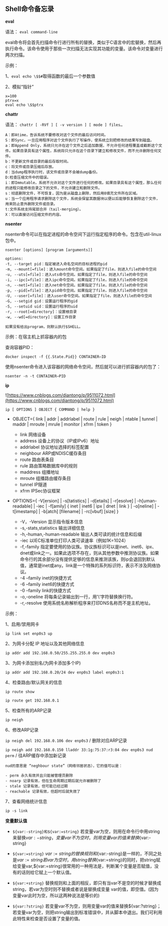 ## Shell命令备忘录 ##

**eval**

语法： `eval command-line`

eval命令将会首先扫描命令行进行所有的替换，类似于C语言中的宏替换，然后再执行命令。该命令使用于那些一次扫描无法实现其功能的变量。该命令对变量进行两次扫描。

示例：

1、`eval echo \$$#`取得函数的最后一个参数值

2、模拟“指针”

```
x=100
ptrx=x
eval echo \$$ptrx
```

**chattr**

语法： `chattr [ -RVf ] [ -v version ] [ mode ] files…`

```
A：即Atime，告诉系统不要修改对这个文件的最后访问时间。
S：即Sync，一旦应用程序对这个文件执行了写操作，使系统立刻把修改的结果写到磁盘。
a：即Append Only，系统只允许在这个文件之后追加数据，不允许任何进程覆盖或截断这个文件。如果目录具有这个属性，系统将只允许在这个目录下建立和修改文件，而不允许删除任何文件。
b：不更新文件或目录的最后存取时间。
c：将文件或目录压缩后存放。
d：当dump程序执行时，该文件或目录不会被dump备份。
D:检查压缩文件中的错误。
i：即Immutable，系统不允许对这个文件进行任何的修改。如果目录具有这个属性，那么任何的进程只能修改目录之下的文件，不允许建立和删除文件。
s：彻底删除文件，不可恢复，因为是从磁盘上删除，然后用0填充文件所在区域。
u：当一个应用程序请求删除这个文件，系统会保留其数据块以便以后能够恢复删除这个文件，用来防止意外删除文件或目录。
t:文件系统支持尾部合并（tail-merging）。
X：可以直接访问压缩文件的内容。
```

**nsenter**

nsenter命令可以在指定进程的命令空间下运行指定程序的命令。包含在util-linux包中。

```
nsenter [options] [program [arguments]]

options:
-t, --target pid：指定被进入命名空间的目标进程的pid
-m, --mount[=file]：进入mount命令空间。如果指定了file，则进入file的命令空间
-u, --uts[=file]：进入uts命令空间。如果指定了file，则进入file的命令空间
-i, --ipc[=file]：进入ipc命令空间。如果指定了file，则进入file的命令空间
-n, --net[=file]：进入net命令空间。如果指定了file，则进入file的命令空间
-p, --pid[=file]：进入pid命令空间。如果指定了file，则进入file的命令空间
-U, --user[=file]：进入user命令空间。如果指定了file，则进入file的命令空间
-G, --setgid gid：设置运行程序的gid
-S, --setuid uid：设置运行程序的uid
-r, --root[=directory]：设置根目录
-w, --wd[=directory]：设置工作目录

如果没有给出program，则默认执行$SHELL。
```

示例：在宿主机上抓容器内的包

查询容器PID：

`docker inspect -f {{.State.Pid}} CONTAINER—ID`

使用nsenter命令进入该容器的网络命令空间，然后就可以进行抓容器内的包了：

`nsenter -n -t CONTAINER—PID`


**ip**

![https://www.cnblogs.com/diantong/p/9511072.html](https://www.cnblogs.com/diantong/p/9511072.html)

`ip [ OPTIONS ] OBJECT { COMMAND | help }`

 - OBJECT={ link | addr | addrlabel | route | rule | neigh | ntable | tunnel | maddr | mroute | mrule | monitor | xfrm | token }

	- link 网络设备
	- address 设备上的协议（IP或IPv6）地址
	- addrlabel 协议地址选择的标签配置
	- neighbour ARP或NDISC缓存条目
	- route 路由表条目
	- rule 路由策略数据库中的规则
	- maddress 组播地址
	- mroute 组播路由缓存条目
	- tunnel IP隧道
	- xfrm IPSec协议框架

 - OPTIONS={ -V[ersion] | -s[tatistics] | -d[etails] | -r[esolve] | -h[uman-readable] | -iec | -f[amily] { inet | inet6 | ipx | dnet | link } | -o[neline] | -t[imestamp] | -b[atch] [filename] | -rc[vbuf] [size] }

	- -V，-Version 显示指令版本信息
	- -s,-stats,statistics 输出详细信息
	- -h,-human,-human-readable 输出人类可读的统计信息和后缀
	- -iec 以IEC标准单位打印人类可读速率（例如1K=1024）
	- -f,-family <FAMILY> 指定要使用的协议族。协议族标识可以是inet、inet6、ipx、dnet或link之一。如果此选项不存在，则从其他参数中推测协议族。如果命令行的其余部分没有提供足够的信息来推测该族，则ip会退回到默认值，通常是inet或any。link是一个特殊的系列标识符，表示不涉及网络协议。
	- -4 –family inet的快捷方式
	- -6 –family inet6的快捷方式
	- -0 –family link的快捷方式
	- -o,-oneline 将每条记录输出到一行，用’\’字符替换换行符。
	- -r,-resolve 使用系统名称解析程序来打印DNS名称而不是主机地址。

示例：

1、启用/禁用网卡

`ip link set enp0s3 up`

2、为网卡分配 IP 地址以及其他网络信息

`ip addr add 192.168.0.50/255.255.255.0 dev enp0s3`

3、为网卡添加别名(为网卡添加多个IP)

`ip addr add 192.168.0.20/24 dev enp0s3 label enp0s3:1`

4、检查路由/默认网关的信息

`ip route show`

`ip route get 192.168.0.1`

5、检查所有的ARP记录

`ip neigh`

6、修改ARP记录

`ip neigh del 192.168.0.106 dev enp0s3`  / 删除对应ARP记录

`ip neigh add 192.168.0.150 lladdr 33:1g:75:37:r3:84 dev enp0s3 nud perm`  / 往ARP缓存中添加新记录  

	nud的意思是 “neghbour state”（网络邻居状态），它的值可以是：
	
	- perm 永久有效并且只能被管理员删除
	- noarp 记录有效，但在生命周期过期后就允许被删除了
	- stale 记录有效，但可能已经过期
	- reachable 记录有效，但超时后就失效了

7、查看网络统计信息

`ip -s link`

**变量默认值**

- `${var:-string}和${var:=string}`
	若变量var为空，则用在命令行中用string来替换${var:-string}，变量var不为空时，则用变量var的值来替换${var:-string}

- `${var:=string}`
	${var:=string}的替换规则和${var:-string}是一样的，不同之处是${var:=string}若var为空时，用string替换${var:=string}的同时，把string赋给变量var,${var:=string}很常用的一种用法是，判断某个变量是否赋值，没有的话则给它赋上一个默认值。

- `${var:+string}`
	替换规则和上面的相反，即只有当var不是空的时候才替换成string，若var为空时则不替换或者说是替换成变量 var的值，即空值。(因为变量var此时为空，所以这两种说法是等价的)
 
- `${var:?string}`
	若变量var不为空，则用变量var的值来替换${var:?string}；若变量var为空，则把string输出到标准错误中，并从脚本中退出。我们可利用此特性来检查是否设置了变量的值。




